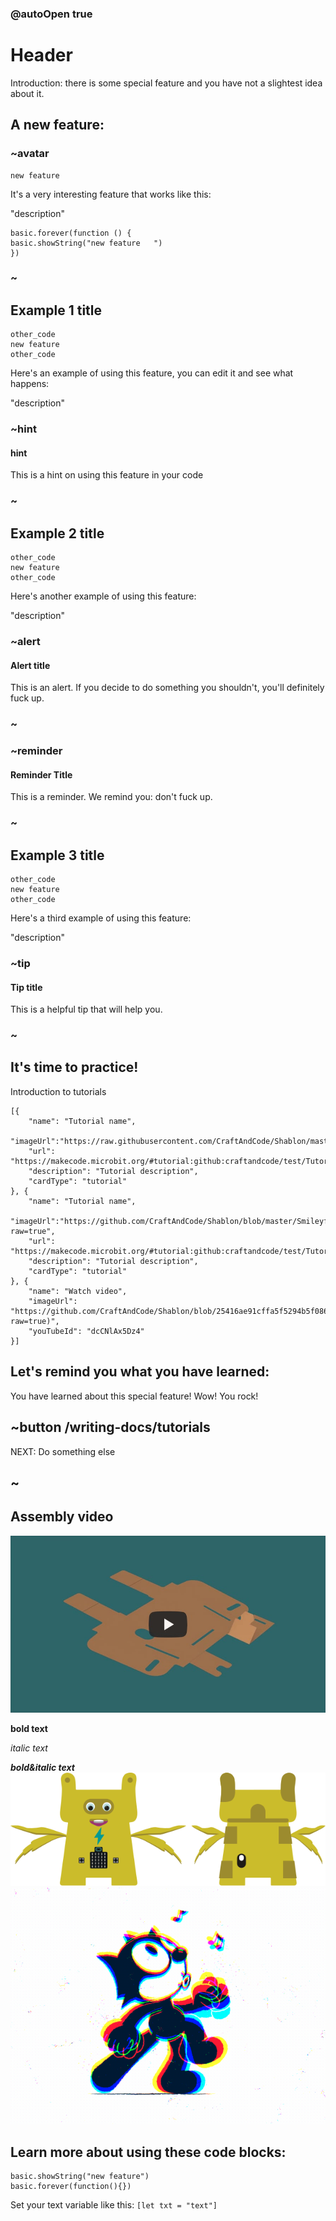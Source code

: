 ### @autoOpen true
# Header
Introduction: there is some special feature and you have not a slightest idea about it. 
    
## A new feature:
### ~avatar

```block
new feature
```
It's a very interesting feature that works like this:


"description"


```sim
basic.forever(function () {
basic.showString("new feature   ")
})
```
### ~



## Example 1 title
```blocks
other_code
new feature
other_code
```
Here's an example of using this feature, you can edit it and see what happens:

"description"
### ~hint

#### hint
This is a hint on using this feature in your code
### ~
## Example 2 title
```blocks
other_code
new feature
other_code
```
Here's another example of using this feature:

"description"
### ~alert

#### Alert title
This is an alert. If you decide to do something you shouldn't, you'll definitely fuck up.

### ~
### ~reminder

#### Reminder Title
This is a reminder. We remind you: don't fuck up.
### ~
## Example 3 title
```blocks
other_code
new feature
other_code
```
Here's a third example of using this feature:

"description"
### ~tip

#### Tip title
This is a helpful tip that will help you.
### ~
## It's time to practice!
Introduction to tutorials
```codecard
[{
    "name": "Tutorial name",
    "imageUrl":"https://raw.githubusercontent.com/CraftAndCode/Shablon/master/Petimage.svg",
    "url": "https://makecode.microbit.org/#tutorial:github:craftandcode/test/Tutorial", 
    "description": "Tutorial description", 
    "cardType": "tutorial"
}, {
    "name": "Tutorial name",
    "imageUrl":"https://github.com/CraftAndCode/Shablon/blob/master/Smileyface.jpg?raw=true",
    "url": "https://makecode.microbit.org/#tutorial:github:craftandcode/test/Tutorial",
    "description": "Tutorial description", 
    "cardType": "tutorial"
}, {
    "name": "Watch video",
    "imageUrl": "https://github.com/CraftAndCode/Shablon/blob/25416ae91cffa5f5294b5f086ad7385e2ffa88ca/Preview.jpg?raw=true)",
    "youTubeId": "dcCNlAx5Dz4"
}]
```
## Let's remind you what you have learned:

You have learned about this special feature! Wow! You rock!

## ~button /writing-docs/tutorials

NEXT: Do something else

## ~
## Assembly video

[![Watch this video](https://github.com/CraftAndCode/Shablon/blob/25416ae91cffa5f5294b5f086ad7385e2ffa88ca/Preview.jpg?raw=true)](https://youtu.be/dcCNlAx5Dz4 "Watch this video")

**bold text**  
  
*italic text*  
  
***bold&italic text***  
![That's how I insert an image](https://raw.githubusercontent.com/CraftAndCode/Shablon/master/Petimage.svg) 
![Gifs work,too](https://raw.githubusercontent.com/CraftAndCode/Shablon/master/Testgif.gif) 

## Learn more about using these code blocks:
```cards
basic.showString("new feature")
basic.forever(function(){})
```
  
  Set your text variable like this: ``[let txt = "text"]``